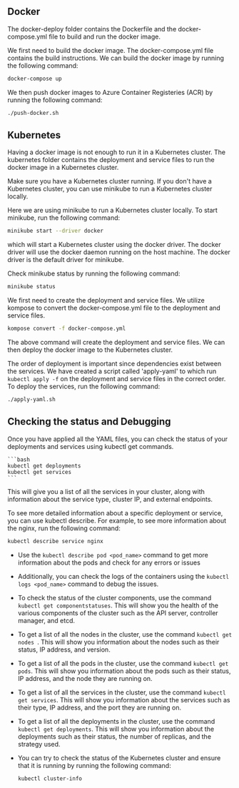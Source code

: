 ## Docker
The docker-deploy folder contains the Dockerfile and the docker-compose.yml file to build and run the docker image.

We first need to build the docker image. The docker-compose.yml file contains the build instructions. We can build the docker image by running the following command:

```bash
docker-compose up
```

We then push docker images to Azure Container Registeries (ACR) by running the following command:

```bash
./push-docker.sh
```

## Kubernetes


Having a docker image is not enough to run it in a Kubernetes cluster. The kubernetes folder contains the deployment and service files to run the docker image in a Kubernetes cluster.

Make sure you have a Kubernetes cluster running. If you don't have a Kubernetes cluster, you can use minikube to run a Kubernetes cluster locally.

Here we are using minikube to run a Kubernetes cluster locally. To start minikube, run the following command:

```bash
minikube start --driver docker
```
which will start a Kubernetes cluster using the docker driver. The docker driver will use the docker daemon running on the host machine. The docker driver is the default driver for minikube.

Check minikube status by running the following command:

```bash
minikube status
```

We first need to create the deployment and service files. We utilize kompose to convert the docker-compose.yml file to the deployment and service files. 

```bash
kompose convert -f docker-compose.yml
``` 
The above command will create the deployment and service files. We can then deploy the docker image to the Kubernetes cluster.

The order of deployment is important since dependencies exist between the services. We have created a script called 'apply-yaml' to which run `kubectl apply -f` on the deployment and service files in the correct order. To deploy the services, run the following command:

```bash
./apply-yaml.sh
```

## Checking the status and Debugging

Once you have applied all the YAML files, you can check the status of your deployments and services using kubectl get commands.
    
    ```bash
    kubectl get deployments
    kubectl get services
    ```
This will give you a list of all the services in your cluster, along with information about the service type, cluster IP, and external endpoints.

To see more detailed information about a specific deployment or service, you can use kubectl describe. For example, to see more information about the nginx, run the following command:

```bash
kubectl describe service nginx
```
- Use the `kubectl describe pod <pod_name>` command to get more information about the pods and check for any errors or issues

- Additionally, you can check the logs of the containers using the `kubectl logs <pod_name>` command to debug the issues.

- To check the status of the cluster components, use the command `kubectl get componentstatuses`. This will show you the health of the various components of the cluster such as the API server, controller manager, and etcd.

- To get a list of all the nodes in the cluster, use the command `kubectl get nodes `. This will show you information about the nodes such as their status, IP address, and version.

- To get a list of all the pods in the cluster, use the command `kubectl get pods`. This will show you information about the pods such as their status, IP address, and the node they are running on.

- To get a list of all the services in the cluster, use the command `kubectl get services`. This will show you information about the services such as their type, IP address, and the port they are running on.

- To get a list of all the deployments in the cluster, use the command `kubectl get deployments`. This will show you information about the deployments such as their status, the number of replicas, and the strategy used.

- You can try to check the status of the Kubernetes cluster and ensure that it is running by running the following command:
    
    ```bash
    kubectl cluster-info
    ```